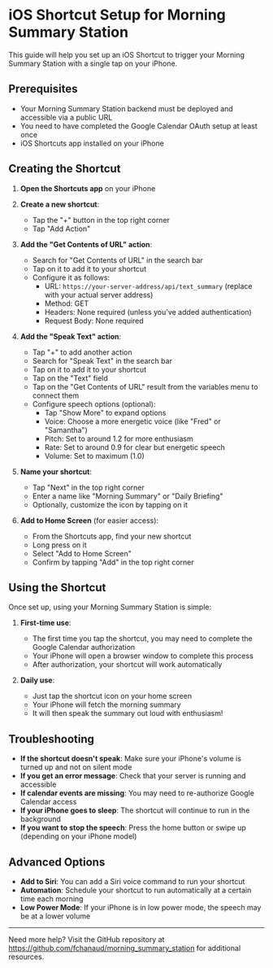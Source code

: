 # iOS Shortcut Setup for Morning Summary Station

This guide will help you set up an iOS Shortcut to trigger your Morning Summary Station with a single tap on your iPhone.

## Prerequisites

- Your Morning Summary Station backend must be deployed and accessible via a public URL
- You need to have completed the Google Calendar OAuth setup at least once
- iOS Shortcuts app installed on your iPhone

## Creating the Shortcut

1. **Open the Shortcuts app** on your iPhone

2. **Create a new shortcut**:
   - Tap the "+" button in the top right corner
   - Tap "Add Action"

3. **Add the "Get Contents of URL" action**:
   - Search for "Get Contents of URL" in the search bar
   - Tap on it to add it to your shortcut
   - Configure it as follows:
     - URL: `https://your-server-address/api/text_summary` (replace with your actual server address)
     - Method: GET
     - Headers: None required (unless you've added authentication)
     - Request Body: None required

4. **Add the "Speak Text" action**:
   - Tap "+" to add another action
   - Search for "Speak Text" in the search bar
   - Tap on it to add it to your shortcut
   - Tap on the "Text" field
   - Tap on the "Get Contents of URL" result from the variables menu to connect them
   - Configure speech options (optional):
     - Tap "Show More" to expand options
     - Voice: Choose a more energetic voice (like "Fred" or "Samantha")
     - Pitch: Set to around 1.2 for more enthusiasm
     - Rate: Set to around 0.9 for clear but energetic speech
     - Volume: Set to maximum (1.0)

5. **Name your shortcut**:
   - Tap "Next" in the top right corner
   - Enter a name like "Morning Summary" or "Daily Briefing"
   - Optionally, customize the icon by tapping on it

6. **Add to Home Screen** (for easier access):
   - From the Shortcuts app, find your new shortcut
   - Long press on it
   - Select "Add to Home Screen"
   - Confirm by tapping "Add" in the top right corner

## Using the Shortcut

Once set up, using your Morning Summary Station is simple:

1. **First-time use**:
   - The first time you tap the shortcut, you may need to complete the Google Calendar authorization
   - Your iPhone will open a browser window to complete this process
   - After authorization, your shortcut will work automatically

2. **Daily use**:
   - Just tap the shortcut icon on your home screen
   - Your iPhone will fetch the morning summary
   - It will then speak the summary out loud with enthusiasm!

## Troubleshooting

- **If the shortcut doesn't speak**: Make sure your iPhone's volume is turned up and not on silent mode
- **If you get an error message**: Check that your server is running and accessible
- **If calendar events are missing**: You may need to re-authorize Google Calendar access
- **If your iPhone goes to sleep**: The shortcut will continue to run in the background
- **If you want to stop the speech**: Press the home button or swipe up (depending on your iPhone model)

## Advanced Options

- **Add to Siri**: You can add a Siri voice command to run your shortcut
- **Automation**: Schedule your shortcut to run automatically at a certain time each morning
- **Low Power Mode**: If your iPhone is in low power mode, the speech may be at a lower volume

---

Need more help? Visit the GitHub repository at https://github.com/fchanaud/morning_summary_station for additional resources. 